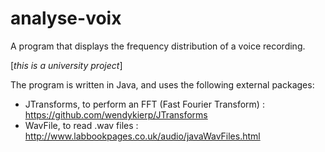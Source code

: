 # analyse-voix

A program that displays the frequency distribution of a voice recording.

[_this is a university project_]

The program is written in Java, and uses the following external packages:
- JTransforms, to perform an FFT (Fast Fourier Transform) : https://github.com/wendykierp/JTransforms
- WavFile, to read .wav files : http://www.labbookpages.co.uk/audio/javaWavFiles.html
